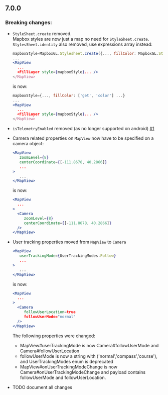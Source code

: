 ## 7.0.0

### Breaking changes:

* `StyleSheet.create` removed.  
Mapbox styles are now just a map no need for `StyleSheet.create`.  
`StylesSheet.identity` also removed, use expressions array instead:
   ```jsx
   mapboxStyle=MapboxGL.Stylesheet.create({..., fillColor: MapboxGL.Stylesheet.identity('color') ...})
   ...
   <MapView
     ...
     <FillLayer style={mapboxStyle}... />
   </MapView>
   ```
   
   is now:
   ```jsx
   mapboxStyle={..., fillColor: ['get', 'color'] ...}
   ...
   <MapView
     ...
     <FillLayer style={mapboxStyle}... />
   </MapView>
   ```
* `isTelemetryEnabled` removed (as no longer supported on android) [#1](https://github.com/mfazekas/maps/pull/1)
* Camera related properties on `MapView` now have to be specified on a camera object:
   ```jsx
   <MapView
      zoomLevel={8}
      centerCoordinate={[-111.8678, 40.2866]}
      ...
   >
      ...
   </MapView>
   ```
    
   is now:
   
   ```jsx
   <MapView
     ...
   >
     <Camera
        zoomLevel={8}
        centerCoordinate={[-111.8678, 40.2866]}
     />
   </MapView>
   ```
* User tracking properties moved from `MapView` to `Camera`
   ```jsx
   <MapView
      userTrackingMode={UserTrackingModes.Follow}
      ...
   >
      ...
   </MapView>
   ```
    
   is now:
   
   ```jsx
   <MapView
     ...
   >
     <Camera
        followUserLocation=true
        followUserMode="normal"
     />
   </MapView>
   ``` 
   The following properties were changed:
   * MapView#userTrackingMode is now Camera#followUserMode and Camera#followUserLocation
   * followUserMode is now a string with ('normal','compass','course'), and UserTrackingModes enum is deprecated
   * MapView#onUserTrackingModeChange is now Camera#onUserTrackingModeChange and payload contains followUserMode and followUserLocation. 

* TODO document all changes
